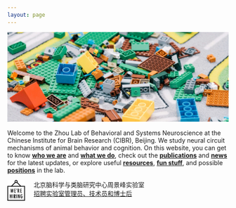 ```yaml
---
layout: page
---
```



  <p align="center">
  <img width="800" src="/assets/lego_blocks_strip.jpg">
  </p>

Welcome to the Zhou Lab of Behavioral and Systems Neuroscience at the Chinese Institute for Brain Research (CIBR), Beijing. We study neural circuit mechanisms of animal behavior and cognition. On this website, you can get to know [**who we are**](People.md) and [**what we do**](Research.md), check out the [**publications**](Publications.md) and [**news**](News.md) for the latest updates, or explore useful [**resources**](Resources.md), [**fun stuff**](Fun.md), and possible [**positions**](Join.md) in the lab.

<img align="left" width="40" style="margin-right:20px" src="/assets/hiring_icon.png" />

北京脑科学与类脑研究中心周景峰实验室<br>
[招聘实验室管理员、技术员和博士后](hiring.md)

<br clear="left" />
